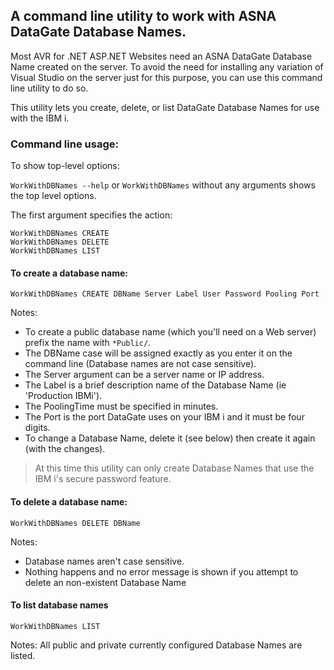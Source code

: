 ﻿## A command line utility to work with ASNA DataGate Database Names. 

Most AVR for .NET ASP.NET Websites need an ASNA DataGate Database Name created on the server. To avoid the need for installing any variation of Visual Studio on the server just for this purpose, you can use this command line utility to do so.

This utility lets you create, delete, or list DataGate Database Names for use with the IBM i.

### Command line usage: 

To show top-level options:

`WorkWithDBNames --help` or `WorkWithDBNames` without any arguments shows the top level options. 

The first argument specifies the action: 

    WorkWithDBNames CREATE 
    WorkWithDBNames DELETE
    WorkWithDBNames LIST  

#### To create a database name: 

    WorkWithDBNames CREATE DBName Server Label User Password Pooling Port
    
Notes:
* To create a public database name (which you'll need on a Web server) prefix the name with `*Public/`.
* The DBName case will be assigned exactly as you enter it on the command line (Database names are not case sensitive).
* The Server argument can be a server name or IP address.
* The Label is a brief description name of the Database Name (ie 'Production IBMi').
* The PoolingTime must be specified in minutes. 
* The Port is the port DataGate uses on your IBM i and it must be four digits.
* To change a Database Name, delete it (see below) then create it again (with the changes).

> At this time this utility can only create Database Names that use the IBM i's secure password feature.

#### To delete a database name:

    WorkWithDBNames DELETE DBName 
    
Notes: 
* Database names aren't case sensitive.
* Nothing happens and no error message is shown if you attempt to delete an non-existent Database Name 

#### To list database names

    WorkWithDBNames LIST 
    
Notes:
    All public and private currently configured Database Names are listed. 
    
    